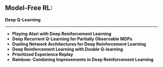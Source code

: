 <h2>Model-Free RL: </h2>

<p> <strong>Deep Q-Learning </strong> </p>
<hr>
<ul>
  
 <li><b><a target="_blank" href="https://github.com/manjunath5496/Key-Papers-in-Deep-RL/blob/master/plk(1).pdf" style="text-decoration:none;">Playing Atari with Deep Reinforcement Learning</a></b></li>
  
<li><b><a target="_blank" href="https://github.com/manjunath5496/Key-Papers-in-Deep-RL/blob/master/plk(2).pdf" style="text-decoration:none;">Deep Recurrent Q-Learning for Partially Observable MDPs</a></b></li>

<li><b><a target="_blank" href="https://github.com/manjunath5496/Key-Papers-in-Deep-RL/blob/master/plk(3).pdf" style="text-decoration:none;"> Dueling Network Architectures for Deep Reinforcement Learning</a></b></li>                         
  <li><b><a target="_blank" href="https://github.com/manjunath5496/Key-Papers-in-Deep-RL/blob/master/plk(4).pdf" style="text-decoration:none;">Deep Reinforcement Learning with Double Q-learning</a></b></li>  
<li><b><a target="_blank" href="https://github.com/manjunath5496/Key-Papers-in-Deep-RL/blob/master/plk(5).pdf" style="text-decoration:none;">Prioritized Experience Replay</a></b></li>  
 <li><b><a target="_blank" href="https://github.com/manjunath5496/Key-Papers-in-Deep-RL/blob/master/plk(6).pdf" style="text-decoration:none;">Rainbow: Combining Improvements in Deep Reinforcement Learning</a></b></li>    

</ul>
